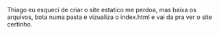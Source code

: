 Thiago eu esqueci de criar o site estatico me perdoa, mas baixa os arquivos, bota numa pasta e vizualiza o index.html e vai da pra ver o site certinho. 
